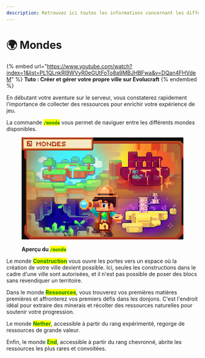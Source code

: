 ```yaml
---
description: Retrouvez ici toutes les informations concernant les différents mondes
---
```


# 🌍 Mondes

{% embed url="https://www.youtube.com/watch?index=1&list=PL1QLnkRl9WVyR0eGUtFoTo8a9MBJHBFwa&v=DQan4FHVdeM" %}
**Tuto : Créer et gérer votre propre ville sur Evolucraft**
{% endembed %}

En débutant votre aventure sur le serveur, vous constaterez rapidement l'importance de collecter des ressources pour enrichir votre expérience de jeu.&#x20;

La commande <mark style="color:green;">**`/monde`**</mark> vous permet de naviguer entre les différents mondes disponibles.

<figure><img src="../.gitbook/assets/image (19).png" alt=""><figcaption><p><strong>Aperçu du </strong><mark style="color:green;"><strong><code>/monde</code></strong></mark></p></figcaption></figure>

Le monde <mark style="color:green;">**Construction**</mark> vous ouvre les portes vers un espace où la création de votre ville devient possible. Ici, seules les constructions dans le cadre d'une ville sont autorisées, et il n'est pas possible de poser des blocs sans revendiquer un territoire.&#x20;

Dans le monde <mark style="color:green;">**Ressources**</mark>, vous trouverez vos premières matières premières et affronterez vos premiers défis dans les donjons. C'est l'endroit idéal pour extraire des minerais et récolter des ressources naturelles pour soutenir votre progression.

Le monde <mark style="color:green;">**Nether**</mark>, accessible à partir du rang expérimenté, regorge de ressources de grande valeur.

Enfin, le monde <mark style="color:green;">**End**</mark>, accessible à partir du rang chevronné, abrite les ressources les plus rares et convoitées.
